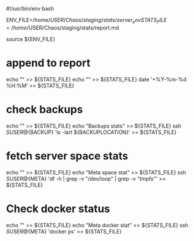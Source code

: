 #!/usr/bin/env bash

ENV_FILE=/home/$USER/Chaos/staging/stats/server_env
STATS_FILE=/home/$USER/Chaos/staging/stats/report.md

source ${ENV_FILE}

# append to report
echo "" >> ${STATS_FILE}
echo "" >> ${STATS_FILE}
date '+%Y-%m-%d %H:%M' >> ${STATS_FILE}

# check backups
echo "" >> ${STATS_FILE}
echo "Backups stats" >> ${STATS_FILE}
ssh ${SUSER}@${BACKUP} 'ls -lart ${BACKUPLOCATION}' >> ${STATS_FILE}

# fetch server space stats
echo "" >> ${STATS_FILE}
echo "Meta space stat" >> ${STATS_FILE}
ssh ${SUSER}@${META} 'df -h | grep -v "/dev/loop" | grep -v "tmpfs"' >> ${STATS_FILE}

# Check docker status
echo "" >> ${STATS_FILE}
echo "Meta docker stat" >> ${STATS_FILE}
ssh ${SUSER}@${META} 'docker ps' >> ${STATS_FILE}

